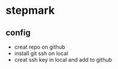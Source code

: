 # stepmark
## config
- creat repo on github
- install git ssh on local
- creat ssh key in local and add to github

